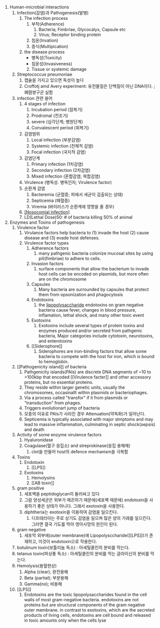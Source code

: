 1. Human-microbial interactions
	1. Infection(감염)과 Pathogenesis(발병)
		1. The infection process
			1. 부착(Adherence)
				1. Bacteria; Fimbriae, Glycocalyx, Capsule etc
				2. Virus; Receptor binding protein
			2. 침윤(Invation)
			3. 증식(Multipication)
		2. the disease process
			- 병독성(Toxicity)
			- 침윤성(Invasiveness)
			2. Tissue or systemic damage
	2. Streptococcus pneumoniae
		1. 캡슐을 가지고 있으면 독성이 높다 
		2. Croffotj amd Avery experiment: 유전물질은 단백질이 아닌 DNA이다. ;폐렴쌍구균 실험
	3. infection 관련 용어
		1. 4 stages of infection
			1. Incubation period (잠복기)
			2. Prodromal (전조기)
			3. severe (심각단계; 병원단계)
			4. Convalescent period (회복기)
		2. 감염범위
			1. Local infection (부분감염)
			2. Systemic infection (전체적 감염)
			3. Focal infection (국지적 감염)
		3. 감염단계
			1. Primary infection (1차감염)
			2. Secondary infection (2차감염)
			3. Mixed infection (혼합감염; 복합감염)
		4. Virulence (병독성. 병독인자; Virulence factor)
		5. 순환계 감염
			1. Bacteremia (균혈증; 피에서 세균이 검출되는 상태)
			2. Septicemia (패혈증)
			3. Viremia (바이러스가 순환계에 영향을 줄 경우)
		6. [[Nosocomial infection]](병원<sub>病院</sub>감염)
		7. LD(Lethal Dose)50: # of bacteria killing 50% of animal
2. Enzymes and Toxins of pathogenesis
	1. Virulence factor
		1. Virulance factors help bacteria to (1) invade the host (2) cause disease and (3) evade host defenses.
		2. Virulence factor types
			1. Adherence factors
				1. many pathgenic bacteria colonize mucosal sites by using pili(fimbriae) to adhere to cells.
			2. Invasion factors
				1. surface components that allow the bacterium to invade host cells can be encoded on plasmids, but more often are on the chromosome
			3. Capsules
				1. Many bacteria are surrounded by capsules that protect them from opsonization and phagocytosis
			4. Endotoxins
				1. the [lipopolysaccharide](LPS) endotoxins on gram negative bacteria cause fever, changes in blood pressure, inflamation, lethal shock, and many other toxic event
			5. Exotoxins
				1. Exotoxins include several types of protein toxins and enzymes produced and/or secreted from pathgenic bacteria, Major categories include cytotoxin, neurotoxins, and enterotoxins
			6. [[Siderophore]]
				1. Siderophores are iron-binding factors that allow some bacteria to compete with the host for iron, which is bound to hemoglobin.
	2. [[Pathogenicity island]] of bacteria
		1. Pathgenicity islands(PAIs) are discrete DNA segments of ~10 to  >100kbp that encoded [[Virulence facter]] and other accessory proteins, but no essential proteins.
		2. They reside within larger genetic units, usually the chromosomes, occasinallt within plasmids or bacteriophages.
		3. Via a process called "transfor" if it from plasmids or "transduction" from phages.
		4. Triggers evolutionart jump of bacteria
		5. 모종의 이유로 PAIs가 사라진 경우 Attenuation(약독화)가 일어난다.
		6. Septicemia is typically associated with major stmptoms and may lead to massive inflammation, culminating in septic shock(sepsis) and death
	3. Activity of some enzyme virulence factors
		1. Hyaluronidase
		2. Coagulase(혈구 응집소) and streprokinase(응집 용해제)
			1. clot을 만들어 host의 defence mechanism을 극복함
	4. Toxins
		1. Endotoxin
			1. [[LPS]]
		2. Exotoxins
			1. Hemolysins
			2. [[AB toxin]]
	5. gram positive
		1. 세포벽을 peptidoglycan이 둘러싸고 있다
		2. 그람 양성세균은 외부가 매끈하기 때문에(세포벽 때문에) endotoxin을 사용하기 좋은 상태가 아니다. 그래서 exotoxin을 사용한다.
		3. diphtheria는 exotoxin을 이용하여 감염을 일으킨다.
			1. 디프테리아는 주로 상기도 감염을 일으켜 많은 양의 가래를 일으킨다. 그러면 결국 기도를 막아 영아사망의 원인이 된다.
	6. gram negative
		1. 세포막 외부에(outer membrane)에 Lipopolysccharide([[LPS]])가 존재하고, 이것이 endotoxin으로 작용한다.
	7. botulinum toxin(보툴리늄 독소) : 아세틸콜린의 분비를 막는다.
	8. tetanus toxin(파상풍 독소) : 아세틸콜린의 분비를 막는 글라이신의 분비를 막는다.
	9. Hemolysis(용혈현상)
		1. Alpha (clear); 완전용해
		2. Beta (partial); 부분용해
		3. Gamma(no); 비용해
	10. [[LPS]]
		1. Endotoxins are the toxic lipopolysaccharides found in the cell walls of most gram-negative bacteria. endotoxins are not proteins but are structural components of the gram negative outer membrane. in contrast to exotoxins, which are the secreted products of living cells, endotoxins are cell bound and released in toxic amounts only when the cells lyse